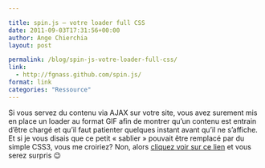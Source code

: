 ```yaml
---

title: spin.js – votre loader full CSS
date: 2011-09-03T17:31:56+00:00
author: Ange Chierchia
layout: post

permalink: /blog/spin-js-votre-loader-full-css/
link:
  - http://fgnass.github.com/spin.js/
format: link
categories: "Ressource"
---
```

Si vous servez du contenu via AJAX sur votre site, vous avez surement mis en place un loader au format GIF afin de montrer qu&rsquo;un contenu est entrain d&rsquo;être chargé et qu&rsquo;il faut patienter quelques instant avant qu&rsquo;il ne s&rsquo;affiche. Et si je vous disais que ce petit &laquo;&nbsp;sablier&nbsp;&raquo; pouvait être remplacé par du simple CSS3, vous me croiriez? Non, alors <a href="http://spin.js.org/" target="_blank">cliquez voir sur ce lien</a> et vous serez surpris 😉